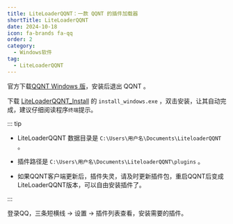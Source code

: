 ```yaml
---
title: LiteLoaderQQNT：一款 QQNT 的插件加载器
shortTitle: LiteLoaderQQNT
date: 2024-10-18
icon: fa-brands fa-qq
order: 2
category:
  - Windows软件
tag:
  - LiteLoaderQQNT
---
```


官方下载[QQNT Windows 版](https://im.qq.com/index)，安装后退出 QQNT 。
  
下载 [LiteLoaderQQNT_Install](https://github.com/Mzdyl/LiteLoaderQQNT_Install/releases) 的 `install_windows.exe` ，双击安装，让其自动完成，建议仔细阅读程序`终端`提示。

::: tip

- LiteLoaderQQNT 数据目录是 `C:\Users\用户名\Documents\LiteloaderQQNT` 。

- 插件路径是 `C:\Users\用户名\Documents\LiteloaderQQNT\plugins` 。

- 如果QQNT客户端更新后，插件失灵，请及时更新插件包，重启QQNT后变成LiteLoaderQQNT版本，可以自由安装插件了。

:::  

登录QQ，三条短横线 -> 设置 -> 插件列表查看，安装需要的插件。








